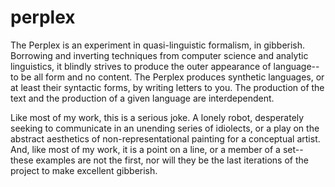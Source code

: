 perplex
=======

The Perplex is an experiment in quasi-linguistic formalism, in gibberish. Borrowing and inverting techniques from computer science and analytic linguistics, it blindly strives to produce the outer appearance of language--to be all form and no content. The Perplex produces synthetic languages, or at least their syntactic forms, by writing letters to you. The production of the text and the production of a given language are interdependent. 

Like most of my work, this is a serious joke. A lonely robot, desperately seeking to communicate in an unending series of idiolects, or a play on the abstract aesthetics of non-representational painting for a conceptual artist. And, like most of my work, it is a point on a line, or a member of a set--these examples are not the first, nor will they be the last iterations of the project to make excellent gibberish. 
